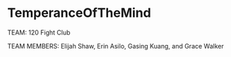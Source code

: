 # TemperanceOfTheMind

TEAM: 120 Fight Club
<p>
TEAM MEMBERS: Elijah Shaw, Erin Asilo, Gasing Kuang, and Grace Walker
